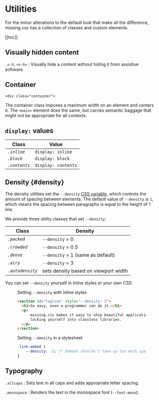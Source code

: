 
# Utilities

For the minor alterations to the default look that make all the difference,
missing.css has a collection of classes and custom elements.

[[toc]]

## Visually hidden content

<dfn>`.v-h`</dfn>, <dfn>`<v-h>`</dfn>
:   Visually hide a content without hiding it from assistive software.

## Container

`<div class="container">`

The container class imposes a maximum width on an element and centers it. The
`<main>` element does the same, but carries semantic baggage that might not be
appropriate for all contexts.


## `display:` values

| Class                  | Value               |
|------------------------|---------------------|
| <dfn>`.inline`</dfn>   | `display: inline`   |
| <dfn>`.block`</dfn>    | `display: block`    |
| <dfn>`.contents`</dfn> | `display: contents` |


## Density {#density}

The density utilities set the <dfn>`--density`</dfn> [CSS variable][], which
controls the amount of spacing between elements. The default value of
`--density` is `1`, which means the spacing between paragraphs is
equal to the height of 1 line.

We provide three utility classes that set `--density`:

| Class                     | Density                                    |
|---------------------------|--------------------------------------------|
| <dfn>`.packed`</dfn>      | `--density` = 0                            |
| <dfn>`.crowded`</dfn>     | `--density` = 0.5                          |
| <dfn>`.dense`</dfn>       | `--density` = 1 (same as default)          |
| <dfn>`.airy`</dfn>        | `--density` = 3                            |
| <dfn>`.autodensity`</dfn> | sets density based on viewport width       |

You can set `--density` yourself in inline styles or your own CSS:

<figure>
<figcaption>Setting <code>--density</code> with inline styles</figcaption>

  ~~~ html
  <section id="tagline" style="--density: 2">
    <h1>So easy, even a programmer can do it.</h1>
    <p>
        missing.css makes it easy to ship beautiful applications without
        locking yourself into classless libraries.
    </p>
  </section>
  ~~~
</figure>

<figure>
<figcaption>Setting <code>--density</code> in a stylesheet</figcaption>

  ~~~ css
  .link-embed {
      --density: .5; /* Embeds shouldn't take up too much space */
  }
  ~~~

</figure>


## Typography

<dfn>`.allcaps`</dfn>
:   Sets text in all caps and adds appropriate letter spacing.

<dfn>`.monospace`</dfn>
:   Renders the text in the monospace font (`--font-mono`).


[CSS variable]: /docs/variables
